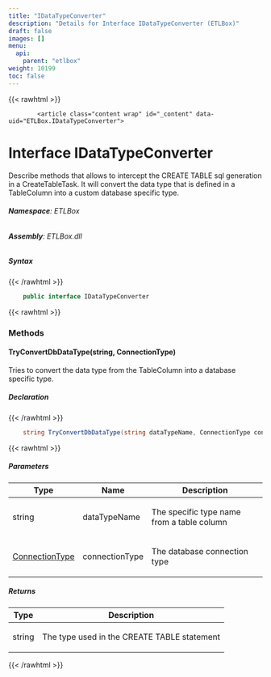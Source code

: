 ```yaml
---
title: "IDataTypeConverter"
description: "Details for Interface IDataTypeConverter (ETLBox)"
draft: false
images: []
menu:
  api:
    parent: "etlbox"
weight: 10199
toc: false
---
```


{{< rawhtml >}}

            <article class="content wrap" id="_content" data-uid="ETLBox.IDataTypeConverter">
  <h1 id="ETLBox_IDataTypeConverter" data-uid="ETLBox.IDataTypeConverter" class="text-break">Interface IDataTypeConverter
</h1>
  <div class="markdown level0 summary"><p>Describe methods that allows to intercept the CREATE TABLE sql generation in a CreateTableTask.
It will convert the data type that is defined in a TableColumn into a custom database specific type.</p>
</div>
  <div class="markdown level0 conceptual"></div>
<h6><strong>Namespace</strong>: ETLBox</h6>
  <h6><strong>Assembly</strong>: ETLBox.dll</h6>
  <h5 id="ETLBox_IDataTypeConverter_syntax">Syntax</h5>
{{< /rawhtml >}}

```C#
    public interface IDataTypeConverter
```

{{< rawhtml >}}
  <h3 id="methods">Methods
</h3>
  <a id="ETLBox_IDataTypeConverter_TryConvertDbDataType_" data-uid="ETLBox.IDataTypeConverter.TryConvertDbDataType*"></a>
  <h4 id="ETLBox_IDataTypeConverter_TryConvertDbDataType_System_String_ETLBox_ConnectionType_" data-uid="ETLBox.IDataTypeConverter.TryConvertDbDataType(System.String,ETLBox.ConnectionType)">TryConvertDbDataType(string, ConnectionType)</h4>
  <div class="markdown level1 summary"><p>Tries to convert the data type from the TableColumn into a database specific type.</p>
</div>
  <div class="markdown level1 conceptual"></div>
  <h5 class="declaration">Declaration</h5>
{{< /rawhtml >}}

```C#
    string TryConvertDbDataType(string dataTypeName, ConnectionType connectionType)
```

{{< rawhtml >}}
  <h5 class="parameters">Parameters</h5>
  <table class="table table-bordered table-striped table-condensed">
    <thead>
      <tr>
        <th>Type</th>
        <th>Name</th>
        <th>Description</th>
      </tr>
    </thead>
    <tbody>
      <tr>
        <td><span class="xref">string</span></td>
        <td><span class="parametername">dataTypeName</span></td>
        <td><p>The specific type name from a table column</p>
</td>
      </tr>
      <tr>
        <td><a class="xref" href="/api/etlbox/connectiontype">ConnectionType</a></td>
        <td><span class="parametername">connectionType</span></td>
        <td><p>The database connection type</p>
</td>
      </tr>
    </tbody>
  </table>
  <h5 class="returns">Returns</h5>
  <table class="table table-bordered table-striped table-condensed">
    <thead>
      <tr>
        <th>Type</th>
        <th>Description</th>
      </tr>
    </thead>
    <tbody>
      <tr>
        <td><span class="xref">string</span></td>
        <td><p>The type used in the CREATE TABLE statement</p>
</td>
      </tr>
    </tbody>
  </table>

{{< /rawhtml >}}
